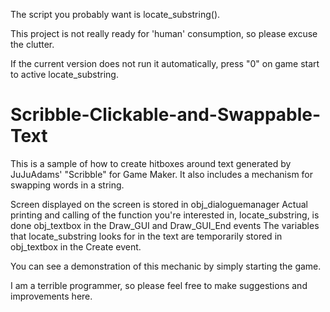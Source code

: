 The script you probably want is locate_substring().

This project is not really ready for 'human' consumption, so please excuse the clutter.

If the current version does not run it automatically, press "0" on game start to active locate_substring.

# Scribble-Clickable-and-Swappable-Text
This is a sample of how to create hitboxes around text generated by JuJuAdams' "Scribble" for Game Maker. It also includes a mechanism for swapping words in a string. 


Screen displayed on the screen is stored in obj_dialoguemanager
Actual printing and calling of the function you're interested in, locate_substring, is done obj_textbox in the Draw_GUI and Draw_GUI_End events
The variables that locate_substring looks for in the text are temporarily stored in obj_textbox in the Create event.

You can see a demonstration of this mechanic by simply starting the game.

I am a terrible programmer, so please feel free to make suggestions and improvements here.
